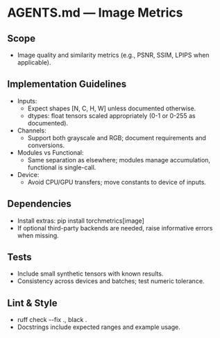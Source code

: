 # AGENTS.md — Image Metrics

## Scope
- Image quality and similarity metrics (e.g., PSNR, SSIM, LPIPS when applicable).

## Implementation Guidelines
- Inputs:
  - Expect shapes [N, C, H, W] unless documented otherwise.
  - dtypes: float tensors scaled appropriately (0-1 or 0-255 as documented).
- Channels:
  - Support both grayscale and RGB; document requirements and conversions.
- Modules vs Functional:
  - Same separation as elsewhere; modules manage accumulation, functional is single-call.
- Device:
  - Avoid CPU/GPU transfers; move constants to device of inputs.

## Dependencies
- Install extras: pip install torchmetrics[image]
- If optional third-party backends are needed, raise informative errors when missing.

## Tests
- Include small synthetic tensors with known results.
- Consistency across devices and batches; test numeric tolerance.

## Lint & Style
- ruff check --fix ., black .
- Docstrings include expected ranges and example usage.
